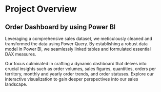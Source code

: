# Project Overview
## Order Dashboard by using Power BI 
Leveraging a comprehensive sales dataset, we meticulously cleaned and transformed the data using Power Query. By establishing a robust data model in Power BI, we seamlessly linked tables and formulated essential DAX measures.


Our focus culminated in crafting a dynamic dashboard that delves into crucial insights such as order volumes, sales figures, quantities, orders per territory, monthly and yearly order trends, and order statuses. Explore our interactive visualization to gain deeper perspectives into our sales landscape.
